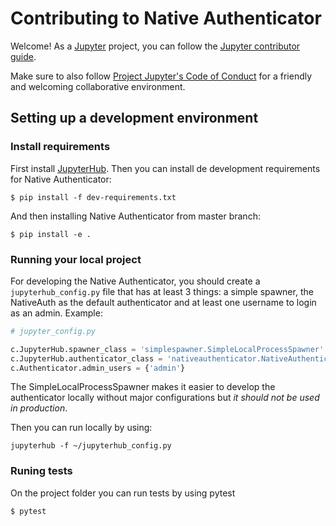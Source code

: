 # Contributing to Native Authenticator

Welcome! As a [Jupyter](https://jupyter.org) project,
you can follow the [Jupyter contributor guide](https://jupyter.readthedocs.io/en/latest/contributor/content-contributor.html).

Make sure to also follow [Project Jupyter's Code of Conduct](https://github.com/jupyter/governance/blob/master/conduct/code_of_conduct.md)
for a friendly and welcoming collaborative environment.

## Setting up a development environment

### Install requirements

First install [JupyterHub](https://github.com/jupyterhub/jupyterhub). Then you can install de development requirements for Native Authenticator:

```
$ pip install -f dev-requirements.txt 
```

And then installing Native Authenticator from master branch:

```
$ pip install -e .
```

### Running your local project

For developing the Native Authenticator, you should create a `jupyterhub_config.py` file that has at least 3 things: a simple spawner, the NativeAuth as the default authenticator and at least one username to login as an admin. Example:


```python
# jupyter_config.py

c.JupyterHub.spawner_class = 'simplespawner.SimpleLocalProcessSpawner'
c.JupyterHub.authenticator_class = 'nativeauthenticator.NativeAuthenticator'
c.Authenticator.admin_users = {'admin'}
```

The SimpleLocalProcessSpawner makes it easier to develop the authenticator locally without major configurations but *it should not be used in production*.

Then you can run locally by using:

```
jupyterhub -f ~/jupyterhub_config.py
```

### Runing tests

On the project folder you can run tests by using pytest

```
$ pytest
```



